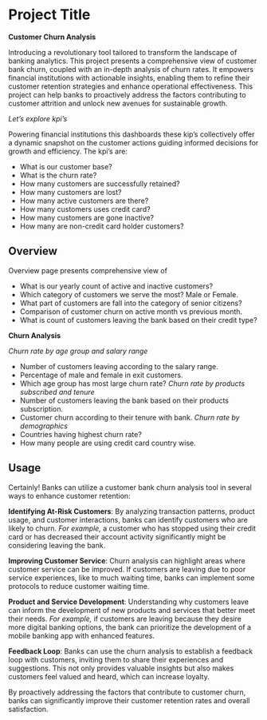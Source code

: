 
# Project Title

__Customer Churn Analysis__

Introducing a revolutionary tool tailored to transform the landscape of banking analytics. This project presents a comprehensive view of customer bank churn, coupled with an in-depth analysis of churn rates. It empowers financial institutions with actionable insights, enabling them to refine their customer retention strategies and enhance operational effectiveness. This project can help banks to proactively address the factors contributing to customer attrition and unlock new avenues for sustainable growth.

_Let’s explore kpi’s_

Powering financial institutions this dashboards these kip’s collectively offer a dynamic snapshot on the customer actions guiding informed decisions for growth and efficiency.
The kpi’s are:
* What is our customer base?
* What is the churn rate?
* How many customers are successfully retained?
* How many customers are lost?
* How many active customers are there?
* How many customers uses credit card?
* How many customers are gone inactive?
* How many are non-credit card holder customers?

## Overview
Overview page
presents comprehensive view of 
* What is our yearly count of active and inactive customers?
* Which category of customers we serve the most? Male or Female.
* What part of customers are fall into the category of senior citizens?
* Comparison of customer churn on active month vs previous month.
* What is count of customers leaving the bank based on their credit type?

__Churn Analysis__

_Churn rate by age group and salary range_
* Number of customers leaving according to the salary range.
* Percentage of male and female in exit customers.
* Which age group has most large churn rate?
_Churn rate by products subscribed and tenure_
* Number of customers leaving the bank based on their products subscription.
* Customer churn according to their tenure with bank.
_Churn rate by demographics_
* Countries having highest churn rate?
* How many people are using credit card country wise.


## Usage

Certainly! Banks can utilize a customer bank churn analysis tool in several ways to enhance customer retention:

**Identifying At-Risk Customers**: By analyzing transaction patterns, product usage, and customer interactions, banks can identify customers who are likely to churn. 
_For example,_ a customer who has stopped using their credit card or has decreased their account activity significantly might be considering leaving the bank.

**Improving Customer Service**: Churn analysis can highlight areas where customer service can be improved. If customers are leaving due to poor service experiences, like to much waiting time, banks can implement some protocols to reduce customer waiting time.

**Product and Service Development**: Understanding why customers leave can inform the development of new products and services that better meet their needs. 
_For example,_ if customers are leaving because they desire more digital banking options, the bank can prioritize the development of a mobile banking app with enhanced features.

**Feedback Loop**: Banks can use the churn analysis to establish a feedback loop with customers, inviting them to share their experiences and suggestions. This not only provides valuable insights but also makes customers feel valued and heard, which can increase loyalty.

By proactively addressing the factors that contribute to customer churn, banks can significantly improve their customer retention rates and overall satisfaction.

